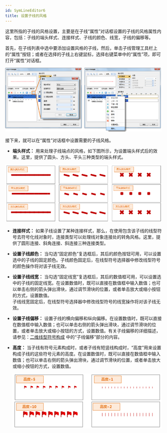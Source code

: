 ```yaml
---
id: SymLineEditor6
title: 设置子线的风格
---
```

这里所指的子线的风格设置，主要是在子线“属性”对话框设置的子线的风格属性内容，包括：子线的端头样式、连接样式、子线的颜色、线宽，子线的偏移等。

首先，在子线列表中选中要添加设置风格的子线，然后，单击子线管理工具栏上的“属性”按钮；或者在选择的子线上右键鼠标，选择右键菜单中的“属性”项，即可打开“属性”对话框。

![](img/SymLineEditor6t2.png)  


接下来，就可以在“属性”对话框中设置需要的子线风格。

* **端头样式：** 用来处理子线端点的风格，如下图所示，为设置端头样式后的效果。这里，提供了圆头、方头、平头三种类型的端头样式。  
  
![](img/SymLineEditor6t3.png)  

* **连接样式：** 如果子线设置了某种连接样式，那么，在使用包含该子线的线型符号去符号化线对象时，连接类型可以处理线对象连接处的转角风格。这里，提供了圆形连接、斜角连接、斜连接三种连接类型。
* **设置子线颜色：** 当勾选“固定颜色”复选框后，其后的颜色按钮可用，可以设置选中的子线的固定颜色。子线颜色固定后，在线型符号选择器中修改线型符号的颜色操作将对该子线无效。
* **设置子线线宽：** 当勾选“固定线宽”复选框后，其后的数值框可用，可以设置选中的子线的固定线宽。在设置数值时，既可以直接在数值框中输入数值；也可以单击右侧的箭头弹出滑块，通过调节滑块的位置，或者单击放大或缩小按钮的方式，设置数值。  
子线线宽固定后，在线型符号选择器中修改线型符号的线宽操作将对该子线无效。

* **设置子线偏移：** 设置子线的横向偏移和纵向偏移。在设置数值时，既可以直接在数值框中输入数值；也可以单击右侧的箭头弹出滑块，通过调节滑块的位置，或者单击放大或缩小按钮的方式，设置数值。有关子线偏移的详细描述，请参见：[二维线型符号构成](SymLineEditor0) 中的“子线偏移”部分的内容。
* **高度：** 当子线有符号元素构成时，或者子线有短竖线构成时，“高度”用来设置构成子线的这些符号元素的高度。在设置数值时，既可以直接在数值框中输入数值；也可以单击右侧的箭头弹出滑块，通过调节滑块的位置，或者单击放大或缩小按钮的方式，设置数值。    
  
  ![](img/SymLineEditor6t4.png)  
